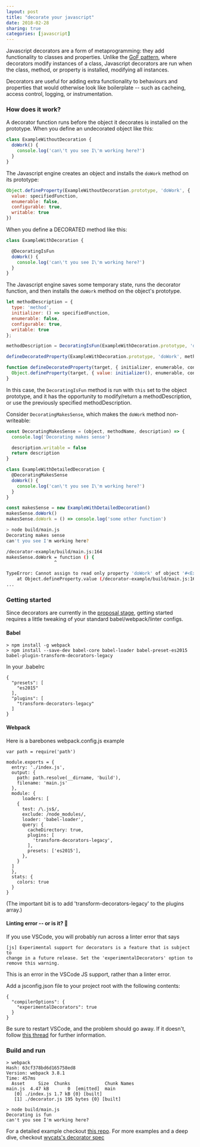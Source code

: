 ```yaml
---
layout: post
title: "decorate your javascript"
date: 2018-02-28
sharing: true
categories: [javascript]
---
```


Javascript decorators are a form of metaprogramming: they add functionality to classes and properties. Unlike the [GoF pattern](https://en.wikipedia.org/wiki/Decorator_pattern), where decorators modify instances of a class, Javascript decorators are run when the class, method, or property is installed, modifying all instances.

Decorators are useful for adding extra functionality to behaviours and properties that would otherwise look like boilerplate -- such as cacheing, access control, logging, or instrumentation.<!--more-->

### How does it work?

A decorator function runs before the object it decorates is installed on the prototype. When you define an undecorated object like this:

```javascript
class ExampleWithoutDecoration {
  doWork() {
    console.log('can\'t you see I\'m working here?')
  }
}
```

The Javascript engine creates an object and installs the `doWork` method on its prototype:

```javascript
Object.defineProperty(ExampleWithoutDecoration.prototype, 'doWork', {
  value: specifiedFunction,
  enumerable: false,
  configurable: true,
  writable: true
})
```

When you define a DECORATED method like this:

```javascript
class ExampleWithDecoration {

  @DecoratingIsFun
  doWork() {
    console.log('can\'t you see I\'m working here?')
  }
}
```

The Javascript engine saves some temporary state, runs the decorator function, and then installs the `doWork` method on the object's prototype.

```javascript
let methodDescription = {
  type: 'method',
  initializer: () => specifiedFunction,
  enumerable: false,
  configurable: true,
  writable: true
};

methodDescription = DecoratingIsFun(ExampleWithDecoration.prototype, 'doWork', methodDescription) || methodDescription

defineDecoratedProperty(ExampleWithDecoration.prototype, 'doWork', methodDescription);

function defineDecoratedProperty(target, { initializer, enumerable, configurable, writable }) {
  Object.defineProperty(target, { value: initializer(), enumerable, configurable, writable })
}
```

In this case, the `DecoratingIsFun` method is run with `this` set to the object prototype, and it has the opportunity to modify/return a methodDescription, or use the previously specified methodDescription.

Consider `DecoratingMakesSense`, which makes the `doWork` method non-writeable:

```javascript
const DecoratingMakesSense = (object, methodName, description) => {
  console.log('Decorating makes sense')

  description.writable = false
  return description
}

class ExampleWithDetailedDecoration {
  @DecoratingMakesSense
  doWork() {
    console.log('can\'t you see I\'m working here?')
  }
}

const makesSense = new ExampleWithDetailedDecoration()
makesSense.doWork()
makesSense.doWork = () => console.log('some other function')
```

```bash
> node build/main.js
Decorating makes sense
can't you see I'm working here?

/decorator-example/build/main.js:164
makesSense.doWork = function () {
                  ^

TypeError: Cannot assign to read only property 'doWork' of object '#<ExampleWithDetailedDecoration>'
    at Object.defineProperty.value (/decorator-example/build/main.js:164:19)
...
```

### Getting started

Since decorators are currently in the [proposal stage](https://tc39.github.io/proposal-decorators/), getting started requires a little tweaking of your standard babel/webpack/linter configs.

#### Babel

```
> npm install -g webpack
> npm install --save-dev babel-core babel-loader babel-preset-es2015 babel-plugin-transform-decorators-legacy
```

In your .babelrc

```
{
  "presets": [
    "es2015"
  ],
  "plugins": [
    "transform-decorators-legacy"
  ]
}
```

#### Webpack
Here is a barebones webpack.config.js example

```
var path = require('path')

module.exports = {
  entry: './index.js',
  output: {
    path: path.resolve(__dirname, 'build'),
    filename: 'main.js'
  },
  module: {
      loaders: [
    {
      test: /\.js$/,
      exclude: /node_modules/,
      loader: 'babel-loader',
      query: {
        cacheDirectory: true,
        plugins: [
          'transform-decorators-legacy',
        ],
        presets: ['es2015'],
      },
    }
  ]
  },
  stats: {
    colors: true
  }
}
```

(The important bit is to add 'transform-decorators-legacy' to the plugins array.)

#### Linting error -- or is it? 🤔
If you use VSCode, you will probably run across a linter error that says

```
[js] Experimental support for decorators is a feature that is subject to
change in a future release. Set the 'experimentalDecorators' option to
remove this warning.
```

This is an error in the VSCode JS support, rather than a linter error.

Add a jsconfig.json file to your project root with the following contents:

```
{
  "compilerOptions": {
    "experimentalDecorators": true
  }
}
```

Be sure to restart VSCode, and the problem should go away. If it doesn't, follow [this thread](https://github.com/Microsoft/vscode/issues/28097) for further information.

### Build and run

```
> webpack
Hash: 63cf378bd6d165758ed8
Version: webpack 3.8.1
Time: 457ms
  Asset     Size  Chunks             Chunk Names
main.js  4.47 kB       0  [emitted]  main
   [0] ./index.js 1.7 kB {0} [built]
   [1] ./decorator.js 195 bytes {0} [built]

> node build/main.js
Decorating is fun
can't you see I'm working here?
```

For a detailed example checkout [this repo](https://github.com/keighty/decorator--example). For more examples and a deep dive, checkout [wycats's decorator spec](https://github.com/wycats/javascript-decorators)
